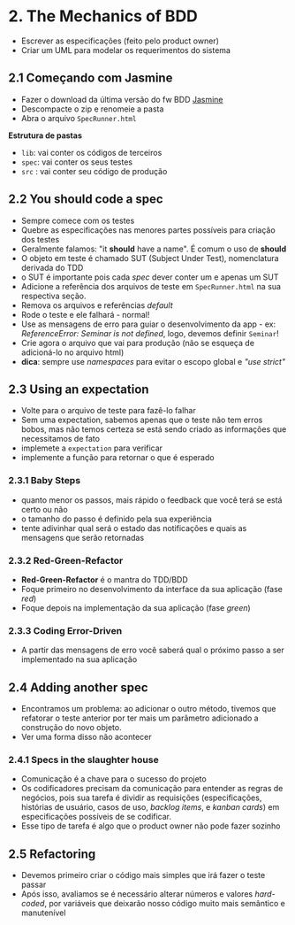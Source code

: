 # 2. The Mechanics of BDD

* Escrever as especificações (feito pelo product owner)
* Criar um UML para modelar os requerimentos do sistema

## 2.1 Começando com Jasmine

* Fazer o download da última versão do fw BDD [Jasmine](https://github.com/jasmine/jasmine/tree/master/dist)
* Descompacte o zip e renomeie a pasta
* Abra o arquivo `SpecRunner.html`

**Estrutura de pastas**

* `lib`: vai conter os códigos de terceiros
* `spec`: vai conter os seus testes
* `src` : vai conter seu código de produção

## 2.2 You should code a spec

* Sempre comece com os testes
* Quebre as especificações nas menores partes possíveis para criação dos testes
* Geralmente falamos: "it **should** have a name". É comum o uso de **should**
* O objeto em teste é chamado SUT (Subject Under Test), nomenclatura derivada do TDD
* o SUT é importante pois cada *spec* dever conter um e apenas um SUT
* Adicione a referência dos arquivos de teste em `SpecRunner.html` na sua respectiva seção.
* Remova os arquivos e referências *default*
* Rode o teste e ele falhará - normal!
* Use as mensagens de erro para guiar o desenvolvimento da app - ex: *ReferenceError: Seminar is not defined*, logo, devemos definir `Seminar`!
* Crie agora o arquivo que vai para produção (não se esqueça de adicioná-lo no arquivo html)
* **dica**: sempre use *namespaces* para evitar o escopo global e *"use strict"*

## 2.3 Using an expectation

* Volte para o arquivo de teste para fazê-lo falhar
* Sem uma expectation, sabemos apenas que o teste não tem erros bobos, mas não temos certeza se está sendo criado as informações que necessitamos de fato
* implemete a `expectation` para verificar
* implemente a função para retornar o que é esperado

### 2.3.1 Baby Steps

* quanto menor os passos, mais rápido o feedback que você terá se está certo ou não
* o tamanho do passo é definido pela sua experiência
* tente adivinhar qual será o estado das notificações e quais as mensagens que serão retornadas

### 2.3.2 Red-Green-Refactor

* **Red-Green-Refactor** é o mantra do TDD/BDD
* Foque primeiro no desenvolvimento da interface da sua aplicação (fase *red*)
* Foque depois na implementação da sua aplicação (fase *green*)

### 2.3.3 Coding Error-Driven

* A partir das mensagens de erro você saberá qual o próximo passo a ser implementado na sua aplicação

## 2.4 Adding another spec

* Encontramos um problema: ao adicionar o outro método, tivemos que refatorar o teste anterior por ter mais um parâmetro adicionado a construção do novo objeto.
* Ver uma forma disso não acontecer

### 2.4.1 Specs in the slaughter house

* Comunicação é a chave para o sucesso do projeto
* Os codificadores precisam da comunicação para entender as regras de negócios, pois sua tarefa é dividir as requisições (especificações, histórias de usuário, casos de uso, *backlog items*, e *kanban cards*) em especificações possíveis de se codificar.
* Esse tipo de tarefa é algo que o product owner não pode fazer sozinho

## 2.5 Refactoring

* Devemos primeiro criar o código mais simples que irá fazer o teste passar
* Após isso, avaliamos se é necessário alterar números e valores *hard-coded*, por variáveis que deixarão nosso código muito mais semântico e manutenível
